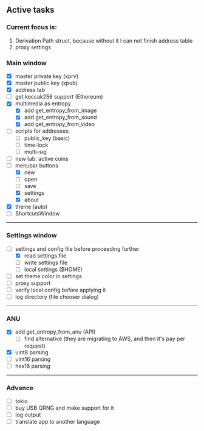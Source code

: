 ## Active tasks


### Current focus is:

1. Derivation Path struct, because without it I can not finish address table
2. proxy settings


### Main window

- [x] master private key (xprv)
- [x] master public key (xpub)
- [x] address tab
- [ ] get keccak256 support (Ethereum)
- [x] multimedia as entropy
    - [x] add get_entropy_from_image
    - [x] add get_entropy_from_sound
    - [x] add get_entropy_from_video
- [ ] scripts for addresses:
    - [ ] public_key (basic)
    - [ ] time-lock
    - [ ] multi-sig
- [ ] new tab: active coins
- [ ] menubar buttons
    - [x] new
    - [ ] open
    - [ ] save
    - [x] settings
    - [x] about
- [x] theme (auto)
- [ ] ShortcutsWindow

---

### Settings window

- [ ] settings and config file before proceeding further
    - [x] read settings file
    - [ ] write settings file
    - [ ] local settings ($HOME)
- [ ] set theme color in settings
- [ ] proxy support
- [ ] verify local config before applying it
- [ ] log directory (file chooser dialog)

---

### ANU
- [x] add get_entropy_from_anu (API)
    - [ ] find alternative (they are migrating to AWS, and then it's pay per request)
- [x] uint8 parsing
- [ ] uint16 parsing
- [ ] hex16 parsing

---

### Advance
- [ ] tokio
- [ ] buy USB QRNG and make support for it
- [ ] log output
- [ ] translate app to another language
